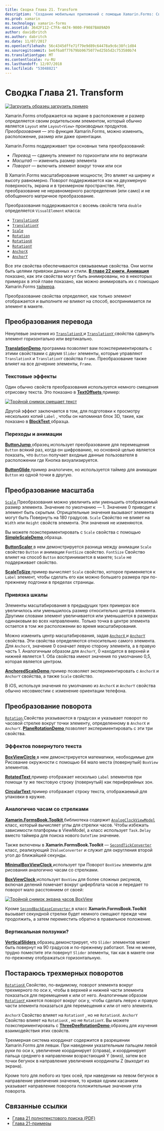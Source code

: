 ```yaml
---
title: Сводка Глава 21. Transform
description: 'Создание мобильных приложений с помощью Xamarin.Forms: Сводка Глава 21. Transform'
ms.prod: xamarin
ms.technology: xamarin-forms
ms.assetid: 3642F112-C7FA-4A74-9000-F9087BA89AD9
author: davidbritch
ms.author: dabritch
ms.date: 11/07/2017
ms.openlocfilehash: 56c4345dffe71f79e9d89c64478a9c6c38fc1d84
ms.sourcegitcommit: be6f6a8f77679bb9675077ed25b5d2c753580b74
ms.translationtype: MT
ms.contentlocale: ru-RU
ms.lasthandoff: 12/07/2018
ms.locfileid: "53048821"
---
```

# <a name="summary-of-chapter-21-transforms"></a>Сводка Глава 21. Transform

[![Загрузить образец](~/media/shared/download.png) загрузить пример](https://github.com/xamarin/xamarin-forms-book-samples/tree/master/Chapter21)

Xamarin.Forms отображается на экране в расположение и размер определяется своим родительским элементом, который обычно является `Layout` или `Layout<View>` производных продуктов. *Преобразования* — это функция Xamarin.Forms, можно изменить, расположение, размер или даже ориентации.

Xamarin.Forms поддерживает три основных типа преобразований:

- *Перевод* &mdash; сдвинуть элемент по горизонтали или по вертикали
- *Масштаб* &mdash; изменить размер элемента
- *Поворот* &mdash; включить элемент вокруг точки или оси

В Xamarin.Forms масштабирование мощности; Это влияет на ширину и высоту равномерно. Поворот поддерживается как на двухмерную поверхность, экрана и в трехмерном пространстве. Нет, преобразование не неравномерного распределения (или само) и не обобщенного матричное преобразование.

Преобразования поддерживаются с восемь свойств типа `double` определяется `VisualElement` класса:

- [`TranslationX`](xref:Xamarin.Forms.VisualElement.TranslationX)
- [`TranslationY`](xref:Xamarin.Forms.VisualElement.TranslationY)
- [`Scale`](xref:Xamarin.Forms.VisualElement.Scale)
- [`Rotation`](xref:Xamarin.Forms.VisualElement.Rotation)
- [`RotationX`](xref:Xamarin.Forms.VisualElement.RotationX)
- [`RotationY`](xref:Xamarin.Forms.VisualElement.RotationY)
- [`AnchorX`](xref:Xamarin.Forms.VisualElement.AnchorX)
- [`AnchorY`](xref:Xamarin.Forms.VisualElement.AnchorY)

Все эти свойства обеспечиваются связываемые свойства. Они могли быть целями привязки данных и стили. [**В главе 22 книги. Анимация** ](~/xamarin-forms/creating-mobile-apps-xamarin-forms/summaries/chapter22.md) показано, как эти свойства могут быть анимированы, но в некоторых примерах в этой главе показано, как можно анимировать их с помощью Xamarin.Forms [таймера](~/xamarin-forms/platform/device.md#Device_StartTimer).

Преобразование свойства определяют, как только элемент отображается и выполните *не* влияют на способ, воспринимается ли элемент в макете.

## <a name="the-translation-transform"></a>Преобразования перевода

Ненулевые значения из [ `TranslationX` ](xref:Xamarin.Forms.VisualElement.TranslationX) и [ `TranslationY` ](xref:Xamarin.Forms.VisualElement.TranslationY) свойства сдвинуть элемент горизонтально или вертикально.

[ **TranslationDemo** ](https://github.com/xamarin/xamarin-forms-book-samples/tree/master/Chapter21/TranslationDemo) программа позволяет вам поэкспериментировать с этими свойствами с двумя `Slider` элементы, которые управляют `TranslationX` и `TranslationY` свойства `Frame`. Преобразование также влияет на все дочерние элементы, `Frame`.

### <a name="text-effects"></a>Текстовые эффекты

Один обычно свойств преобразования используется немного смещения отрисовку текста. Это показано в [ **TextOffsets** ](https://github.com/xamarin/xamarin-forms-book-samples/tree/master/Chapter21/TextOffsets) пример:

[![Тройной снимок смещает текст](images/ch21fg03-small.png "смещает текст")](images/ch21fg03-large.png#lightbox "смещает текст")

Другой эффект заключается в том, для подготовки к просмотру нескольких копий `Label` , чтобы он напоминал блок 3D, такие, как показано в [ **BlockText** ](https://github.com/xamarin/xamarin-forms-book-samples/tree/master/Chapter21/BlockText) образца.

### <a name="jumps-and-animations"></a>Переходы и анимации

[ **ButtonJump** ](https://github.com/xamarin/xamarin-forms-book-samples/tree/master/Chapter21/ButtonJump) образец использует преобразование для перемещения `Button` всякий раз, когда он шифрованию, но основной целью является показать, что `Button` получает входные данные пользователя в расположении где Кнопка визуализируется.

[ **ButtonGlide** ](https://github.com/xamarin/xamarin-forms-book-samples/tree/master/Chapter21/ButtonGlide) пример аналогичен, но используется таймер для анимации `Button` из одной точки в другую.

## <a name="the-scale-transform"></a>Преобразование масштаба

[ `Scale` ](xref:Xamarin.Forms.VisualElement.Scale) Преобразования можно увеличить или уменьшить отображаемый размер элемента. Значение по умолчанию — 1. Значение 0 приводит к элемент быть скрытым. Отрицательные значения вызывают элемента могут быть Повернуть на 180 градусов. `Scale` Свойство не влияет на `Width` или `Height` свойств элемента. Эти значения не изменяются.

Вы можете поэкспериментировать с `Scale` свойства с помощью [ **SimpleScaleDemo** ](https://github.com/xamarin/xamarin-forms-book-samples/tree/master/Chapter21/SimpleScaleDemo) образца.

[ **ButtonScaler** ](https://github.com/xamarin/xamarin-forms-book-samples/tree/master/Chapter21/ButtonScaler) в нем демонстрируется разница между анимации `Scale` свойство `Button` и анимации `FontSize` свойство. `FontSize` Свойство влияет на способ `Button` воспринимается в макете; `Scale` не поддерживает свойство.

[ **ScaleToSize** ](https://github.com/xamarin/xamarin-forms-book-samples/tree/master/Chapter21/ScaleToSize) пример вычисляет `Scale` свойство, которое применяется к `Label` элемент, чтобы сделать его как можно большего размера при по-прежнему подгонки в пределах страницы.

### <a name="anchoring-the-scale"></a>Привязка шкалы

Элементы масштабирования в предыдущих трех примерах все увеличилось или уменьшилось размер относительно центра элемента. Другими словами элемент увеличивается или уменьшается в размерах одинаковым во всех направлениях. Только точка в центре элемента остается в том же расположении во время масштабирования.

Можно изменить центр масштабирования, задав [ `AnchorX` ](xref:Xamarin.Forms.VisualElement.AnchorX) и [ `AnchorY` ](xref:Xamarin.Forms.VisualElement.AnchorY) свойства. Эти свойства определяются относительно самого элемента. Для `AnchorX`, значение 0 означает левую сторону элемента, а в правую часть 1. Аналогичным образом для `AnchorY`, 0 находится в верхней и нижней является 1. Оба свойства имеют значения по умолчанию 0,5, которая является центром.

[ **AnchoredScaleDemo** ](https://github.com/xamarin/xamarin-forms-book-samples/tree/master/Chapter21/AnchoredScaleDemo) пример позволяет экспериментировать с `AnchorX` и `AnchorY` свойства, а также `Scale` свойство.

В iOS, используя значения по умолчанию из `AnchorX` и `AnchorY` свойства обычно несовместим с изменение ориентации телефона.

## <a name="the-rotation-transform"></a>Преобразование поворота

[ `Rotation` ](xref:Xamarin.Forms.VisualElement.Rotation) Свойства указываются в градусах и указывает поворот по часовой стрелке вокруг точки элементу, определенному в `AnchorX` и `AnchorY`. [ **PlaneRotationDemo** ](https://github.com/xamarin/xamarin-forms-book-samples/tree/master/Chapter21/PlaneRotationDemo) позволяет экспериментировать с эти три свойства.

### <a name="rotated-text-effects"></a>Эффектов повернутого текста

[ **BoxViewCircle** ](https://github.com/xamarin/xamarin-forms-book-samples/tree/master/Chapter21/BoxViewCircle) в нем демонстрируется математики, необходимые для Рисование окружности с помощью 64 мало места (повернутый) `BoxView` элементов.

[ **RotatedText** ](https://github.com/xamarin/xamarin-forms-book-samples/tree/master/Chapter21/RotatedText) пример отображает несколько `Label` элементов при помощи ту же текстовую строку (повернутый) как периферийных зон.

[ **CircularText** ](https://github.com/xamarin/xamarin-forms-book-samples/tree/master/Chapter21/CircularText) пример отображает строку текста, отображаемый для упаковки в кружке.

### <a name="an-analog-clock"></a>Аналогично часам со стрелками

[ **Xamarin.FormsBook.Toolkit** ](https://github.com/xamarin/xamarin-forms-book-samples/tree/master/Libraries/Xamarin.FormsBook.Toolkit) библиотека содержит [ `AnalogClockViewModel` ](https://github.com/xamarin/xamarin-forms-book-samples/blob/master/Libraries/Xamarin.FormsBook.Toolkit/Xamarin.FormsBook.Toolkit/AnalogClockViewModel.cs) класс, который вычисляет углы для стрелки часов. Чтобы избежать зависимости платформы в ViewModel, а класс использует `Task.Delay` вместо таймера для поиска нового `DateTime` значение.

Также включены в **Xamarin.FormsBook.Toolkit** — [ `SecondTickConverter` ](https://github.com/xamarin/xamarin-forms-book-samples/blob/master/Libraries/Xamarin.FormsBook.Toolkit/Xamarin.FormsBook.Toolkit/SecondTickConverter.cs) класс, реализующий `IValueConverter` и служит для округления второй угол до ближайшей секунды.

[ **MinimalBoxViewClock** ](https://github.com/xamarin/xamarin-forms-book-samples/tree/master/Chapter21/MinimalBoxViewClock) использует три Поворот `BoxView` элементы для рисования аналогично часам со стрелками.

[ **BoxViewClock** ](https://github.com/xamarin/xamarin-forms-book-samples/tree/master/Chapter21/BoxViewClock) использует `BoxView` для более сложных рисунков, включая делений помечает вокруг циферблата часов и передает то поворот мало расстоянием от своей:

[![Тройной снимок экрана часов BoxView](images/ch21fg17-small.png "аналоговый циферблата")](images/ch21fg17-large.png#lightbox "аналоговый циферблата")

Кроме [ `SecondBackEaseConverter` ](https://github.com/xamarin/xamarin-forms-book-samples/blob/master/Libraries/Xamarin.FormsBook.Toolkit/Xamarin.FormsBook.Toolkit/SecondBackEaseConverter.cs) в класс **Xamarin.FormsBook.Toolkit** вызывает секундной стрелки будет немного смещают прежде чем продолжить, а затем переместить обратно в правильное положение.

### <a name="vertical-sliders"></a>Вертикальная ползунки?

[ **VerticalSliders** ](https://github.com/xamarin/xamarin-forms-book-samples/tree/master/Chapter21/VerticalSliders) образец демонстрирует, что `Slider` элементов может быть повернут на 90 градусов и по-прежнему работают. Тем не менее, трудно поместите эти повернут `Slider` элементы, так как в макете они по-прежнему отображаться горизонтальную.

## <a name="3d-ish-rotations"></a>Постараюсь трехмерных поворотов

[ `RotationX` ](xref:Xamarin.Forms.VisualElement.RotationX) Свойство, по-видимому, поворот элемента вокруг трехмерного по оси x, чтобы в верхней и нижней части элемента показаться для перемещения к или от него. Аналогичным образом [ `RotationY` ](xref:Xamarin.Forms.VisualElement.RotationY) кажется поворот вокруг оси y, чтобы сделать левую и правую части элемента показаться для перемещения к или от него элемента.

`AnchorX` Свойство влияет на `RotationY` , но не `RotationX`. `AnchorY` Свойство влияет на `RotationX` , но не `RotationY`. Вы можете поэкспериментировать с [ **ThreeDeeRotationDemo** ](https://github.com/xamarin/xamarin-forms-book-samples/tree/master/Chapter21/ThreeDeeRotationDemo) образец для изучения взаимодействия этих свойств.

Трехмерная система координат содержится в разрешении Xamarin.Forms для левши. При наведении указательным пальцем левой руки по оси x, увеличение координирует (справа), и координирует пальца среднего в направлении возрастающий Y (вниз), затем все точки бегунок в направление увеличения координаты Z (выходит из экрана).

Кроме того для любого из трех осей, при наведении на левом бегунок в направление увеличения значения, то кривая одним касанием указывает направление поворота положительные значения угла поворота.



## <a name="related-links"></a>Связанные ссылки

- [Глава 21 полнотекстового поиска (PDF)](https://download.xamarin.com/developer/xamarin-forms-book/XamarinFormsBook-Ch21-Apr2016.pdf)
- [Глава 21-примеры](https://github.com/xamarin/xamarin-forms-book-samples/tree/master/Chapter21)
